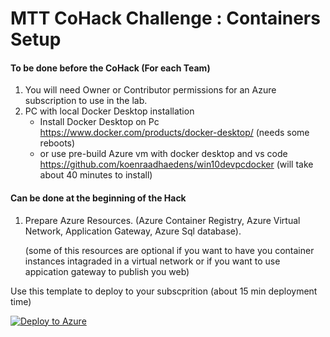 

# MTT CoHack Challenge : Containers Setup


#### To be done before the CoHack (For each Team)

1. You will need Owner or Contributor permissions for an Azure subscription to use in the lab.
2. PC with local Docker Desktop installation 
    - Install Docker Desktop on Pc  <https://www.docker.com/products/docker-desktop/> (needs some reboots)
    - or use pre-build Azure vm with docker desktop and vs code <https://github.com/koenraadhaedens/win10devpcdocker> (will take about 40 minutes to install)

#### Can be done at the beginning of the Hack    

1. Prepare Azure Resources. (Azure Container Registry, Azure Virtual Network, Application Gateway, Azure Sql database).

    (some of this resources are optional if you want to have you container instances intagraded in a virtual network or if you want to use appication gateway to publish you web)
    
Use this template to deploy to your subscprition (about 15 min deployment time)
     

[![Deploy to Azure](https://aka.ms/deploytoazurebutton)](https://portal.azure.com/#create/Microsoft.Template/uri/https%3A%2F%2Fraw.githubusercontent.com%2Fkoenraadhaedens%2FMTTCohackContainers%2Fmain%2F%setup%2Fbeforecohack.json)

